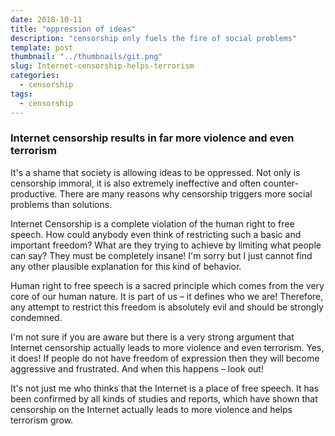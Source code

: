 ```yaml
---
date: 2018-10-11
title: "oppression of ideas"
description: "censorship only fuels the fire of social problems"
template: post
thumbnail: "../thumbnails/git.png"
slug: Internet-censorship-helps-terrorism
categories:
  - censorship
tags:
  - censorship
---
```


### Internet censorship results in far more violence and even terrorism

It's a shame that society is allowing ideas to be oppressed. Not only is censorship immoral, it is also extremely ineffective and often counter-productive. There are many reasons why censorship triggers more social problems than solutions.

Internet Censorship is a complete violation of the human right to free speech. How could anybody even think of restricting such a basic and important freedom? What are they trying to achieve by limiting what people can say? They must be completely insane! I'm sorry but I just cannot find any other plausible explanation for this kind of behavior.

Human right to free speech is a sacred principle which comes from the very core of our human nature. It is part of us – it defines who we are! Therefore, any attempt to restrict this freedom is absolutely evil and should be strongly condemned.

I'm not sure if you are aware but there is a very strong argument that Internet censorship actually leads to more violence and even terrorism. Yes, it does! If people do not have freedom of expression then they will become aggressive and frustrated. And when this happens – look out!

It's not just me who thinks that the Internet is a place of free speech. It has been confirmed by all kinds of studies and reports, which have shown that censorship on the Internet actually leads to more violence and helps terrorism grow.
